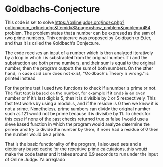 # Goldbachs-Conjecture

This code is set to solve https://onlinejudge.org/index.php?option=com_onlinejudge&Itemid=8&page=show_problem&problem=484 problem. The problem states that a number can be
expresed as the sum of two prime numbers. This conjecture was proposed by Goldbach to Euler, and thus it is called the Goldbach's Conjecture.

The code receives an input of a number which is then analyzed iteratively by a loop in which i is substracted from the original number. If i and the substraction are both
prime numbers, and their sum is equal to the original number, then the program outputs the sum of both numbers. On the other hand, in case said sum does not exist, 
"Goldbach's Theory is wrong." is printed instead.

For the prime test I used two functions to check if a number is prime or not. The first test is based on the number, for example if it ends in an even number or if it's
last digit is 5, then it is divisible by 2 or 5 respectively. This fast test works by using a modulus, and if the residue is 0 then we know it is not a prime. Nonetheless,
prime numbers can divide the original number such as 121 would not be prime because it is divisible by 11. To check for this case if none of the past checks returned true
or false I would use a sieve based function in which the program would analyze determine the primes and try to divide the number by them, if none had a residue of 0 then 
the number would be a prime.

That is the basic functionality of the program, I also used sets and a dictionary based cache for the repetitive prime calculations, this would make the code faster and it
takes around 0.9 seconds to run under the input of Online Judge. Ya arreglado
